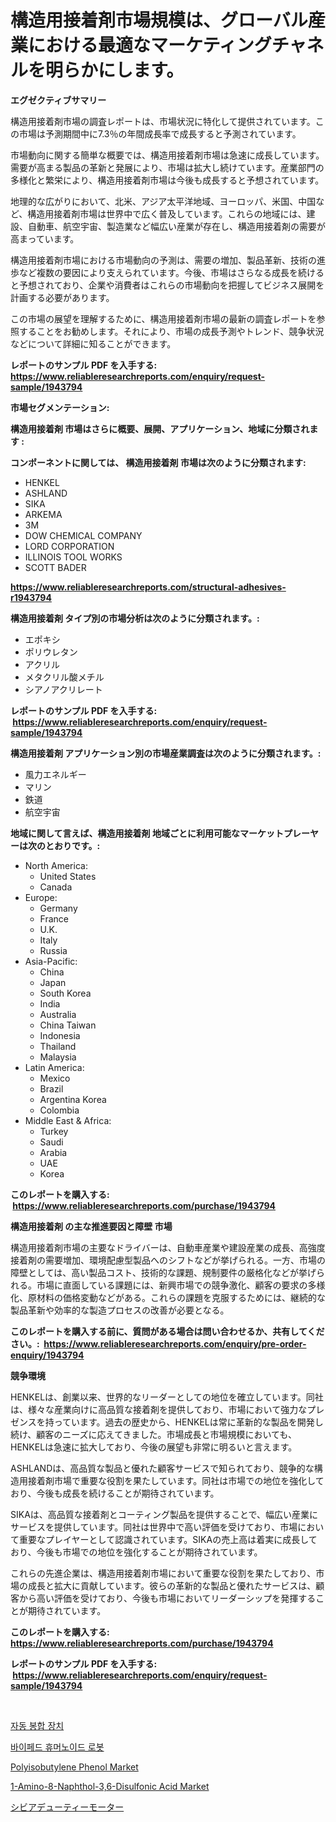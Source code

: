 <p><h1>構造用接着剤市場規模は、グローバル産業における最適なマーケティングチャネルを明らかにします。</h1></p><p><strong>エグゼクティブサマリー</strong></p>
<p><p>構造用接着剤市場の調査レポートは、市場状況に特化して提供されています。この市場は予測期間中に7.3％の年間成長率で成長すると予測されています。</p><p>市場動向に関する簡単な概要では、構造用接着剤市場は急速に成長しています。需要が高まる製品の革新と発展により、市場は拡大し続けています。産業部門の多様化と繁栄により、構造用接着剤市場は今後も成長すると予想されています。</p><p>地理的な広がりにおいて、北米、アジア太平洋地域、ヨーロッパ、米国、中国など、構造用接着剤市場は世界中で広く普及しています。これらの地域には、建設、自動車、航空宇宙、製造業など幅広い産業が存在し、構造用接着剤の需要が高まっています。</p><p>構造用接着剤市場における市場動向の予測は、需要の増加、製品革新、技術の進歩など複数の要因により支えられています。今後、市場はさらなる成長を続けると予想されており、企業や消費者はこれらの市場動向を把握してビジネス展開を計画する必要があります。</p><p>この市場の展望を理解するために、構造用接着剤市場の最新の調査レポートを参照することをお勧めします。それにより、市場の成長予測やトレンド、競争状況などについて詳細に知ることができます。</p></p>
<p><strong>レポートのサンプル PDF を入手する: <a href="https://www.reliableresearchreports.com/enquiry/request-sample/1943794">https://www.reliableresearchreports.com/enquiry/request-sample/1943794</a></strong></p>
<p><strong>市場セグメンテーション:</strong></p>
<p><strong> 構造用接着剤 市場はさらに概要、展開、アプリケーション、地域に分類されます :</strong></p>
<p><strong>コンポーネントに関しては、 構造用接着剤 市場は次のように分類されます: &nbsp;</strong></p>
<p><ul><li>HENKEL</li><li>ASHLAND</li><li>SIKA</li><li>ARKEMA</li><li>3M</li><li>DOW CHEMICAL COMPANY</li><li>LORD CORPORATION</li><li>ILLINOIS TOOL WORKS</li><li>SCOTT BADER</li></ul></p>
<p><strong><a href="https://www.reliableresearchreports.com/structural-adhesives-r1943794">https://www.reliableresearchreports.com/structural-adhesives-r1943794</a></strong></p>
<p><strong> 構造用接着剤 タイプ別の市場分析は次のように分類されます。:</strong></p>
<p><ul><li>エポキシ</li><li>ポリウレタン</li><li>アクリル</li><li>メタクリル酸メチル</li><li>シアノアクリレート</li></ul></p>
<p><strong>レポートのサンプル PDF を入手する: &nbsp;<a href="https://www.reliableresearchreports.com/enquiry/request-sample/1943794">https://www.reliableresearchreports.com/enquiry/request-sample/1943794</a></strong></p>
<p><strong> 構造用接着剤 アプリケーション別の市場産業調査は次のように分類されます。:</strong></p>
<p><ul><li>風力エネルギー</li><li>マリン</li><li>鉄道</li><li>航空宇宙</li></ul></p>
<p><strong>地域に関して言えば、構造用接着剤 地域ごとに利用可能なマーケットプレーヤーは次のとおりです。:</strong></p>
<p><ul>
    <li>
        North America:
        <ul>
            <li>United States</li>
            <li>Canada</li>
        </ul>
    </li>
    <li>
        Europe:
        <ul>
            <li>Germany</li>
            <li>France</li>
            <li>U.K.</li>
            <li>Italy</li>
            <li>Russia</li>
        </ul>
    </li>
    <li>
        Asia-Pacific:
        <ul>
            <li>China</li>
            <li>Japan</li>
            <li>South Korea</li>
            <li>India</li>
            <li>Australia</li>
            <li>China Taiwan</li>
            <li>Indonesia</li>
            <li>Thailand</li>
            <li>Malaysia</li>
        </ul>
    </li>
    <li>
        Latin America:
        <ul>
            <li>Mexico</li>
            <li>Brazil</li>
            <li>Argentina Korea</li>
            <li>Colombia</li>
        </ul>
    </li>
    <li>
        Middle East & Africa:
        <ul>
            <li>Turkey</li>
            <li>Saudi</li>
            <li>Arabia</li>
            <li>UAE</li>
            <li>Korea</li>
        </ul>
    </li>
    </ul></p>
<p><strong>このレポートを購入する: &nbsp;<a href="https://www.reliableresearchreports.com/purchase/1943794">https://www.reliableresearchreports.com/purchase/1943794</a></strong></p>
<p><strong>構造用接着剤 の主な推進要因と障壁 市場</strong></p>
<p><p>構造用接着剤市場の主要なドライバーは、自動車産業や建設産業の成長、高強度接着剤の需要増加、環境配慮型製品へのシフトなどが挙げられる。一方、市場の障壁としては、高い製品コスト、技術的な課題、規制要件の厳格化などが挙げられる。市場に直面している課題には、新興市場での競争激化、顧客の要求の多様化、原材料の価格変動などがある。これらの課題を克服するためには、継続的な製品革新や効率的な製造プロセスの改善が必要となる。</p></p>
<p><strong>このレポートを購入する前に、質問がある場合は問い合わせるか、共有してください。:&nbsp; <a href="https://www.reliableresearchreports.com/enquiry/pre-order-enquiry/1943794">https://www.reliableresearchreports.com/enquiry/pre-order-enquiry/1943794</a></strong></p>
<p><strong>競争環境</strong></p>
<p><p>HENKELは、創業以来、世界的なリーダーとしての地位を確立しています。同社は、様々な産業向けに高品質な接着剤を提供しており、市場において強力なプレゼンスを持っています。過去の歴史から、HENKELは常に革新的な製品を開発し続け、顧客のニーズに応えてきました。市場成長と市場規模においても、HENKELは急速に拡大しており、今後の展望も非常に明るいと言えます。</p><p>ASHLANDは、高品質な製品と優れた顧客サービスで知られており、競争的な構造用接着剤市場で重要な役割を果たしています。同社は市場での地位を強化しており、今後も成長を続けることが期待されています。</p><p>SIKAは、高品質な接着剤とコーティング製品を提供することで、幅広い産業にサービスを提供しています。同社は世界中で高い評価を受けており、市場において重要なプレイヤーとして認識されています。SIKAの売上高は着実に成長しており、今後も市場での地位を強化することが期待されています。</p><p>これらの先進企業は、構造用接着剤市場において重要な役割を果たしており、市場の成長と拡大に貢献しています。彼らの革新的な製品と優れたサービスは、顧客から高い評価を受けており、今後も市場においてリーダーシップを発揮することが期待されています。</p></p>
<p><strong>このレポートを購入する: &nbsp; <a href="https://www.reliableresearchreports.com/purchase/1943794">https://www.reliableresearchreports.com/purchase/1943794</a></strong></p>
<p><strong>レポートのサンプル PDF を入手する: &nbsp;<a href="https://www.reliableresearchreports.com/enquiry/request-sample/1943794">https://www.reliableresearchreports.com/enquiry/request-sample/1943794</a></strong><strong></strong></p>
<p>&nbsp;</p>
<p><p><a href="https://medium.com/@willislebsack/%EC%9E%90%EB%8F%99-%EB%B4%89%ED%95%A9%EA%B8%B0-%EC%9E%A5%EC%B9%98-%EC%8B%9C%EC%9E%A5-%EC%A1%B0%EC%82%AC-%EB%B3%B4%EA%B3%A0%EC%84%9C-2024%EB%85%84%EB%B6%80%ED%84%B0-2031%EB%85%84%EA%B9%8C%EC%A7%80%EC%9D%98-%EC%97%AD%EC%82%AC-%EB%B0%8F-%EC%A0%84%EB%A7%9D-1254bd03e9af">자동 봉합 장치</a></p><p><a href="https://medium.com/@stanleylyittle554467/%EC%96%91%EC%A1%B1-%EC%9D%B8%EA%B0%84%ED%98%95-%EB%A1%9C%EB%B4%87-%EC%8B%9C%EC%9E%A5-%EC%A1%B0%EC%82%AC-%EB%B3%B4%EA%B3%A0%EC%84%9C-%EA%B7%B8-%EC%97%AD%EC%82%AC-%EB%B0%8F-2024%EB%85%84%EB%B6%80%ED%84%B0-2031%EB%85%84%EA%B9%8C%EC%A7%80%EC%9D%98-%EC%98%88%EC%B8%A1-abd46f10d2cb">바이페드 휴머노이드 로봇</a></p><p><a href="https://issuu.com/reportprime-2/docs/polyisobutylene-phenol-market-size-2030.pptx">Polyisobutylene Phenol Market</a></p><p><a href="https://issuu.com/reportprime-2/docs/1-amino-8-naphthol-36-disulfonic-acid-market-size-">1-Amino-8-Naphthol-3,6-Disulfonic Acid Market</a></p><p><a href="https://medium.com/@attyourniture/%E5%8E%B3%E3%81%97%E3%81%84%E7%94%A8%E9%80%94%E3%83%A2%E3%83%BC%E3%82%BF%E3%83%BC%E3%83%9E%E3%83%BC%E3%82%B1%E3%83%83%E3%83%88-%E7%A8%AE%E9%A1%9E-%E5%BF%9C%E7%94%A8-%E5%9C%B0%E7%90%86%E3%81%AB%E3%82%88%E3%82%8B%E5%8C%85%E6%8B%AC%E7%9A%84%E8%A9%95%E4%BE%A1-0e35f30a36ee">シビアデューティーモーター</a></p></p>